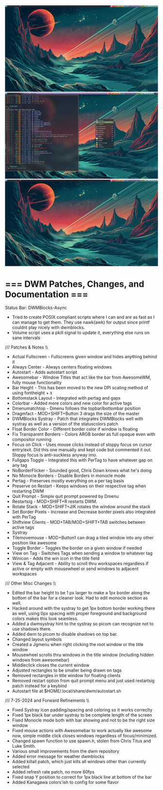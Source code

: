 ![screen1](ss.png)
![screen2](ss2.png)
![Preview](ss.png)

# === DWM Patches, Changes, and Documentation ===

Status Bar: DWMBlocks-Async
- Tried to create POSIX compliant scripts where I can and are as fast as I can manage to get them.  They use nawk(awk) for output since printf couldnt play nicely with dwmblocks.
- Volume script uses a pkill signal to update it, everything else runs on sane intervals

/// Patches & Notes \\\
 - Actual Fullscreen - Fullscreens given window and hides anything behind it
 - Always Center - Always centers floating windows
 - Autostart - Adds autostart script
 - Awesomebar - Window Titles that act like the bar from AwesomeWM, fully mouse functionality
 - Bar Height - This has been moved to the new DPI scaling method of using fontheight + x
 - Bottomstack Layout - Integrated with pertag and gaps
 - Colorbar - Added more colors and new color for active tags
 - Dmenumatchtop - Dmenu follows the topbar/bottombar position
 - Dragmfact - MOD+SHIFT+Button 3 drags the size of the master
 - DWMBlocks Systray - Patch that integrates DWMBlocks well with systray as well as a version of the statuscolors patch
 - Float Border Color - Different border color if window is floating
 - Fix Transparent Borders - Colors ARGB border as full opaque even with compositor running
 - Focus on Click - Uses mouse clicks instead of sloppy focus on cursor entry/exit.  Did this one manually and kept code but commented it out. Sloppy focus is anti-suckless anyway imo.
 - Fullgaps Toggle - Integrated this with PerTag to have whatever gap on any tag
 - NoBorderFlicker - Sounded good, Chris Down knows what he's doing
 - No Monocle Borders - Disable Borders in monocle mode
 - Pertag - Preserves mostly everything on a per tag basis
 - Preserve on Restart - Keeps windows on their respective tag when restarting DWM
 - Quit Prompt - Simple quit prompt powered by Dmenu
 - Restartsig - MOD+SHIFT+R restarts DWM.
 - Rotate Stack - MOD+SHIFT+J/K rotates the window around the stack
 - Set Border Pixels - Increase and Decrease border pixels also integrated with PerTag
 - Shiftview Clients - MOD+TAB/MOD+SHIFT+TAB switches between active tags
 - Systray
 - Tilemovemouse - MOD+Button1 can drag a tiled window into any other position like awesome
 - Toggle Border - Toggles the border on a given window if needed
 - View on Tag - Switches Tags when sending a window to whatever tag
 - Winicon - Adds the win icon in the title field
 - View & Tag Adjacent - Ability to scroll thru workspaces regardless if active or empty with mousewheel or send windows to adjacent workspaces

/// Other Misc Changes \\\
 - Edited the bar height to be 1 px larger to make a 1px border along the bottom of the bar for a cleaner look.  Had to edit monocle section as well.
 - Hacked around with the systray to get 1px bottom border working there as well, using 0px spacing with proper foreground and background colors makes this look seamless.
 - Added a dwmsystray hint to the systray so picom can recognize not to use shadows there.
 - Added dwm to picom to disable shadows on top bar.
 - Changed layout symbols
 - Created a Jgmenu when right clicking the root window or the title window
 - Mousewheel scrolls thru windows in the title window (including hidden windows from awesomebar)
 - Middleclick closes the current window
 - Adjusted rectangles to be smaller being drawn on tags
 - Removed rectangles in title window for floating clients
 - Removed restart option from quit prompt menu and just used restartsig patch instead for a keybind
 - Autostart file at $HOME/.local/share/dwm/autostart.sh

 /// 7-25-2024 and Forward Refinements \\\
 - Fixed Systray icon padding/spacing and coloring so it works correclty
 - Fixed 1px black bar under systray to be complete length of the screen
 - Fixed Monocle mode both with bar showing and not to be the right size window
 - Fixed mouse actions with Awesomebar to work actually like awesome now, simple middle click closes windows regardless of focus/minimized.
 - Changed spawn function to use spawn.h, stolen from Chris Titus and Luke Smith.
 - Various small improvements from the dwm repository
 - Added error message for weather dwmblocks
 - Added killall patch, which just kills all windows other than currently selected
 - Added refresh rate patch, no more 60fps
 - Fixed snap Y position to correct for 1px black line at bottom of the bar
 - Added Kanagawa colors'ish to config for some flavor
